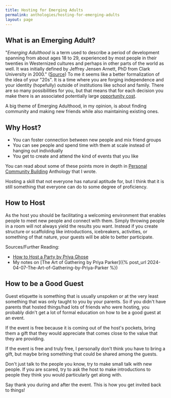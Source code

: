 ```yaml
---
title: Hosting for Emerging Adults
permalink: anthologies/hosting-for-emerging-adults
layout: page
---
```


## What is an Emerging Adult?

"*Emerging Adulthood* is a term used to describe a period of development spanning from about ages 18 to 29, experienced by most people in their twenties in Westernized cultures and perhaps in other parts of the world as well. It was initially defined by Jeffrey Jensen Arnett, PhD from Clark University in 2000." ([Source](https://www.unh.edu/pacs/emerging-adulthood)) To me it seems like a better formalization of the idea of your "20s". It is a time where you are forging independence and your identity (hopefully) outside of institutions like school and family. There are so many possibilities for you, but that means that for each decision you make there is an associated potentially large [opportunity cost](https://www.youtube.com/watch?v=IQ7Yky4wHyI).

A big theme of Emerging Adulthood, in my opinion, is about finding community and making new friends while also maintaining existing ones.

## Why Host?

* You can foster connection between new people and mix friend groups
* You can see people and spend time with them at scale instead of hanging out individually
* You get to create and attend the kind of events that you like

You can read about some of these points more in depth in [Personal Community Building](/anthologies/personal-community-building) Anthology that I wrote.

Hosting a skill that not everyone has natural aptitude for, but I think that it is still something that everyone can do to some degree of proficiency.

## How to Host

As the host you should be facilitating a welcoming environment that enables people to meet new people and connect with them. Simply throwing people in a room will not always yield the results you want. Instead if you create structure or scaffolding like introductions, icebreakers, activities, or something of that nature, your guests will be able to better participate.

Sources/Further Reading:
* [How to Host a Party by Priya Ghose](https://priyaghose.io/2020-03-16-how-to-host-a-party/)
* My notes on [The Art of Gathering by Priya Parker]({% post_url 2024-04-07-The-Art-of-Gathering-by-Priya-Parker %})

## How to be a Good Guest

Guest etiquette is something that is usually unspoken or at the very least something that was only taught to you by your parents. So if you didn't have parents that hosted things/had lots of friends who were hosting, you probably didn't get a lot of formal education on how to be a good guest at an event.

If the event is free because it is coming out of the host's pockets, bring them a gift that they would appreciate that comes close to the value that they are providing.

If the event is free and truly free, I personally don't think you have to bring a gift, but maybe bring something that could be shared among the guests.

Don't just talk to the people you know, try to make small talk with new people. If you are scared, try to ask the host to make introductions to people they think you would particularly get along with.

Say thank you during and after the event. This is how you get invited back to things!